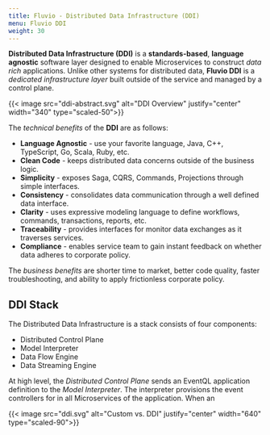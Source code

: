 ```yaml
---
title: Fluvio - Distributed Data Infrastructure (DDI)
menu: Fluvio DDI
weight: 30
---
```


**Distributed Data Infrastructure (DDI)** is a **standards-based**, **language agnostic** software layer designed to enable Microservices to construct _data rich_ applications. Unlike other systems for distributed data, **Fluvio DDI** is a _dedicated infrastructure layer_ built outside of the service and managed by a control plane.

{{< image src="ddi-abstract.svg" alt="DDI Overview" justify="center" width="340" type="scaled-50">}}

The _technical benefits_ of the **DDI** are as follows:

* **Language Agnostic** - use your favorite language, Java, C++, TypeScript, Go, Scala, Ruby, etc.
* **Clean Code** - keeps distributed data concerns outside of the business logic.
* **Simplicity** - exposes Saga, CQRS, Commands, Projections through simple interfaces.
* **Consistency** - consolidates data communication through a well defined data interface.
* **Clarity** - uses expressive modeling language to define workflows, commands, transactions, reports, etc.
* **Traceability** - provides interfaces for monitor data exchanges as it traverses services.
* **Compliance** - enables service team to gain instant feedback on whether data adheres to corporate policy.

The _business benefits_ are shorter time to market, better code quality, faster troubleshooting,
and ability to apply frictionless corporate policy.


## DDI Stack

The Distributed Data Infrastructure is a stack consists of four components:

* Distributed Control Plane
* Model Interpreter
* Data Flow Engine
* Data Streaming Engine

At high level, the _Distributed Control Plane_ sends an EventQL application definition to the _Model Interpreter_. The interpreter provisions the event controllers for in all Microservices of the application. When an 

{{< image src="ddi.svg" alt="Custom vs. DDI" justify="center" width="640" type="scaled-90">}}

